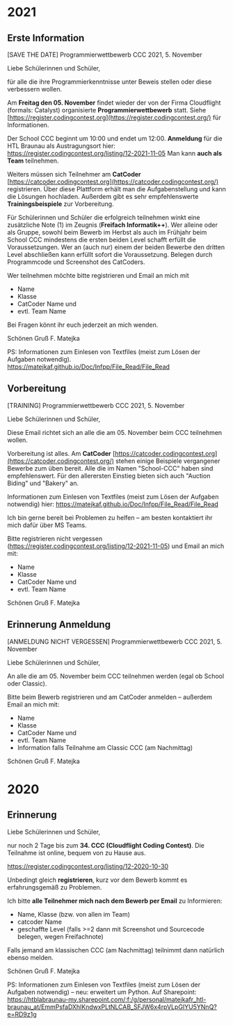 

# 2021

## Erste Information

[SAVE THE DATE] Programmierwettbewerb CCC 2021, 5. November

Liebe Schülerinnen und Schüler,

für alle die ihre Programmierkenntnisse unter Beweis stellen oder diese verbessern wollen.

Am **Freitag den 05. November** findet wieder der von der Firma Cloudflight (formals: Catalyst) organisierte **Programmierwettbewerb** statt. Siehe [https://register.codingcontest.org](https://register.codingcontest.org/) für Informationen.

Der School CCC beginnt um 10:00 und endet um 12:00.
**Anmeldung** für die HTL Braunau als Austragungsort hier:
https://register.codingcontest.org/listing/12-2021-11-05
Man kann **auch als Team** teilnehmen.

Weiters müssen sich Teilnehmer am **CatCoder** [https://catcoder.codingcontest.org](https://catcoder.codingcontest.org/) registrieren. Über diese Plattform erhält man die Aufgabenstellung und kann die Lösungen hochladen. Außerdem gibt es sehr empfehlenswerte **Trainingsbeispiele** zur Vorbereitung.

Für Schülerinnen und Schüler die erfolgreich teilnehmen winkt eine zusätzliche Note (1) im Zeugnis (**Freifach Informatik++**). Wer alleine oder als Gruppe, sowohl beim Bewerb im Herbst als auch im Frühjahr beim School CCC mindestens die ersten beiden Level schafft erfüllt die Voraussetzungen. Wer an (auch nur) einem der beiden Bewerbe den dritten Level abschließen kann erfüllt sofort die Voraussetzung. Belegen durch Programmcode und Screenshot des CatCoders.

Wer teilnehmen möchte bitte registrieren und Email an mich mit 

- Name
- Klasse
- CatCoder Name und 
- evtl. Team Name

Bei Fragen könnt ihr euch jederzeit an mich wenden.

Schönen Gruß
F. Matejka

PS:
Informationen zum Einlesen von Textfiles (meist zum Lösen der Aufgaben notwendig). https://matejkaf.github.io/Doc/Infpp/File_Read/File_Read





## Vorbereitung

[TRAINING] Programmierwettbewerb CCC 2021, 5. November

Liebe Schülerinnen und Schüler,

Diese Email richtet sich an alle die am 05. November beim CCC teilnehmen wollen. 

Vorbereitung ist alles. Am **CatCoder** [https://catcoder.codingcontest.org](https://catcoder.codingcontest.org/) stehen einige Beispiele vergangener Bewerbe zum üben bereit. Alle die im Namen "School-CCC" haben sind empfehlenswert. Für den allerersten Einstieg bieten sich auch "Auction Biding" und "Bakery" an.

Informationen zum Einlesen von Textfiles (meist zum Lösen der Aufgaben notwendig) hier: https://matejkaf.github.io/Doc/Infpp/File_Read/File_Read

Ich bin gerne bereit bei Problemen zu helfen – am besten kontaktiert ihr mich dafür über MS Teams.

Bitte registrieren nicht vergessen (https://register.codingcontest.org/listing/12-2021-11-05) und Email an mich mit:

- Name
- Klasse
- CatCoder Name und 
- evtl. Team Name

Schönen Gruß
F. Matejka



## Erinnerung Anmeldung

[ANMELDUNG NICHT VERGESSEN] Programmierwettbewerb CCC 2021, 5. November

Liebe Schülerinnen und Schüler,

An alle die am 05. November beim CCC teilnehmen werden (egal ob School oder Classic). 

Bitte beim Bewerb registrieren und am CatCoder anmelden – außerdem Email an mich mit:

- Name
- Klasse
- CatCoder Name und 
- evtl. Team Name
- Information falls Teilnahme am Classic CCC (am Nachmittag)

Schönen Gruß
F. Matejka







# 2020



## Erinnerung

Liebe Schülerinnen und Schüler,

nur noch 2 Tage bis zum **34. CCC (Cloudflight Coding Contest)**. Die Teilnahme ist online, bequem von zu Hause aus.

https://register.codingcontest.org/listing/12-2020-10-30

Unbedingt gleich **registrieren**, kurz vor dem Bewerb kommt es erfahrungsgemäß zu Problemen.

Ich bitte **alle Teilnehmer mich nach dem Bewerb per Email** zu Informieren:

- Name, Klasse (bzw. von allen im Team)
- catcoder Name
- geschaffte Level (falls >=2 dann mit Screenshot und Sourcecode belegen, wegen Freifachnote)


Falls jemand am klassischen CCC (am Nachmittag) teilnimmt dann natürlich ebenso melden.

Schönen Gruß
F. Matejka

PS:
Informationen zum Einlesen von Textfiles (meist zum Lösen der Aufgaben notwendig) – neu: erweitert um Python. Auf Sharepoint:
https://htblabraunau-my.sharepoint.com/:f:/g/personal/matejkafr_htl-braunau_at/EmmPsfaDXhlKndwxPLtNLCAB_SFJW6x4rpVLpGIYU5YNnQ?e=RD9z1g